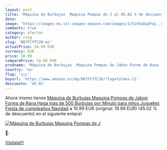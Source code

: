 ```yaml
---
layout: post
title: 'Máquina de Burbujas  Maquina Pompas de J al 45.02 % de descuento'
date: 
image: 'https://images-eu.ssl-images-amazon.com/images/I/51hhwDq3FqL._SL200_.jpg'
comments: true
category: ofertas
author: ring
slug: 'B07FCYTC28-es'
actualPrice: 10.99 EUR
currency: EUR
price: 10.99
comparePrice: 19.99 EUR
prodname: 'Máquina de Burbujas  Maquina Pompas de Jabon Forma de Rana  Haga más de 500 Burbujas por Minuto para niños Juguetes Fiesta de cumpleaños  Navidad'
country: 'es'
flag: '🇪🇸'
buyurl: 'https://www.amazon.es/dp/B07FCYTC28/?tag=tolees-21'
descuento: '45.02'
---
```


Ahora mismo tienes [Máquina de Burbujas  Maquina Pompas de Jabon Forma de Rana  Haga más de 500 Burbujas por Minuto para niños Juguetes Fiesta de cumpleaños  Navidad](https://www.amazon.es/dp/B07FCYTC28/?tag=tolees-21) a 10.99 EUR (original: 19.99 EUR) (45.02 %  de descuento) en el siguiente enlace!

[![Máquina de Burbujas  Maquina Pompas de J](https://images-eu.ssl-images-amazon.com/images/I/51hhwDq3FqL._SL200_.jpg)](https://www.amazon.es/dp/B07FCYTC28/?tag=tolees-21)

🔎:


[Visítala!!!](https://www.amazon.es/dp/B07FCYTC28/?tag=tolees-21)

